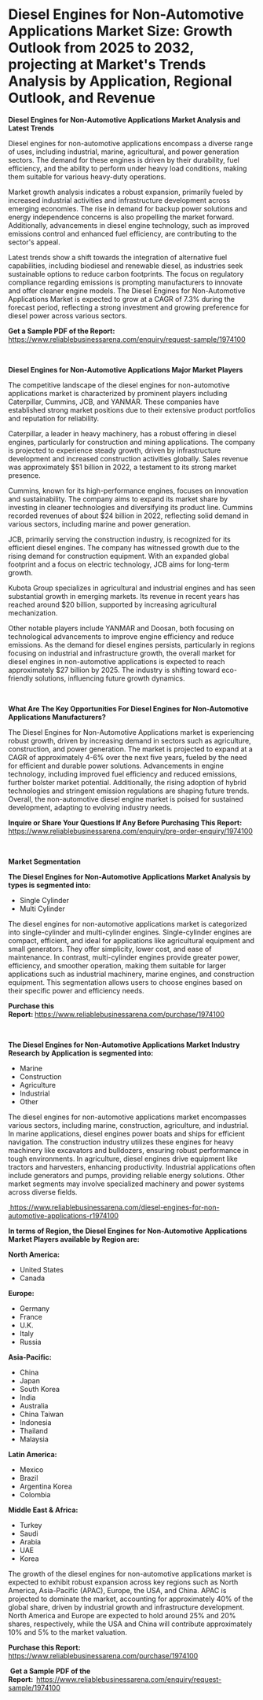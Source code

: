 <p><h1>Diesel Engines for Non-Automotive Applications Market Size: Growth Outlook from 2025 to 2032, projecting at Market's Trends Analysis by Application, Regional Outlook, and Revenue</h1></p><p><strong>Diesel Engines for Non-Automotive Applications Market Analysis and Latest Trends</strong></p>
<p><p>Diesel engines for non-automotive applications encompass a diverse range of uses, including industrial, marine, agricultural, and power generation sectors. The demand for these engines is driven by their durability, fuel efficiency, and the ability to perform under heavy load conditions, making them suitable for various heavy-duty operations.</p><p>Market growth analysis indicates a robust expansion, primarily fueled by increased industrial activities and infrastructure development across emerging economies. The rise in demand for backup power solutions and energy independence concerns is also propelling the market forward. Additionally, advancements in diesel engine technology, such as improved emissions control and enhanced fuel efficiency, are contributing to the sector's appeal.</p><p>Latest trends show a shift towards the integration of alternative fuel capabilities, including biodiesel and renewable diesel, as industries seek sustainable options to reduce carbon footprints. The focus on regulatory compliance regarding emissions is prompting manufacturers to innovate and offer cleaner engine models. The Diesel Engines for Non-Automotive Applications Market is expected to grow at a CAGR of 7.3% during the forecast period, reflecting a strong investment and growing preference for diesel power across various sectors.</p></p>
<p><strong>Get a Sample PDF of the Report:&nbsp;</strong> <a href="https://www.reliablebusinessarena.com/enquiry/request-sample/1974100?utm_campaign=2383&utm_medium=2&utm_source=Github&utm_content=ia&utm_term=12042025&utm_id=diesel-engines-for-non-automotive-applications">https://www.reliablebusinessarena.com/enquiry/request-sample/1974100</a></p>
<p>&nbsp;</p>
<p><strong>Diesel Engines for Non-Automotive Applications Major Market Players</strong></p>
<p><p>The competitive landscape of the diesel engines for non-automotive applications market is characterized by prominent players including Caterpillar, Cummins, JCB, and YANMAR. These companies have established strong market positions due to their extensive product portfolios and reputation for reliability.</p><p>Caterpillar, a leader in heavy machinery, has a robust offering in diesel engines, particularly for construction and mining applications. The company is projected to experience steady growth, driven by infrastructure development and increased construction activities globally. Sales revenue was approximately $51 billion in 2022, a testament to its strong market presence.</p><p>Cummins, known for its high-performance engines, focuses on innovation and sustainability. The company aims to expand its market share by investing in cleaner technologies and diversifying its product line. Cummins recorded revenues of about $24 billion in 2022, reflecting solid demand in various sectors, including marine and power generation.</p><p>JCB, primarily serving the construction industry, is recognized for its efficient diesel engines. The company has witnessed growth due to the rising demand for construction equipment. With an expanded global footprint and a focus on electric technology, JCB aims for long-term growth.</p><p>Kubota Group specializes in agricultural and industrial engines and has seen substantial growth in emerging markets. Its revenue in recent years has reached around $20 billion, supported by increasing agricultural mechanization.</p><p>Other notable players include YANMAR and Doosan, both focusing on technological advancements to improve engine efficiency and reduce emissions. As the demand for diesel engines persists, particularly in regions focusing on industrial and infrastructure growth, the overall market for diesel engines in non-automotive applications is expected to reach approximately $27 billion by 2025. The industry is shifting toward eco-friendly solutions, influencing future growth dynamics.</p></p>
<p>&nbsp;</p>
<p><strong>What Are The Key Opportunities For Diesel Engines for Non-Automotive Applications Manufacturers?</strong></p>
<p><p>The Diesel Engines for Non-Automotive Applications market is experiencing robust growth, driven by increasing demand in sectors such as agriculture, construction, and power generation. The market is projected to expand at a CAGR of approximately 4-6% over the next five years, fueled by the need for efficient and durable power solutions. Advancements in engine technology, including improved fuel efficiency and reduced emissions, further bolster market potential. Additionally, the rising adoption of hybrid technologies and stringent emission regulations are shaping future trends. Overall, the non-automotive diesel engine market is poised for sustained development, adapting to evolving industry needs.</p></p>
<p><strong>Inquire or Share Your Questions If Any Before Purchasing This Report:</strong> <a href="https://www.reliablebusinessarena.com/enquiry/pre-order-enquiry/1974100?utm_campaign=2383&utm_medium=2&utm_source=Github&utm_content=ia&utm_term=12042025&utm_id=diesel-engines-for-non-automotive-applications">https://www.reliablebusinessarena.com/enquiry/pre-order-enquiry/1974100</a></p>
<p>&nbsp;</p>
<p><strong>Market Segmentation</strong></p>
<p><strong>The Diesel Engines for Non-Automotive Applications Market Analysis by types is segmented into:</strong></p>
<p><ul><li>Single Cylinder</li><li>Multi Cylinder</li></ul></p>
<p><p>The diesel engines for non-automotive applications market is categorized into single-cylinder and multi-cylinder engines. Single-cylinder engines are compact, efficient, and ideal for applications like agricultural equipment and small generators. They offer simplicity, lower cost, and ease of maintenance. In contrast, multi-cylinder engines provide greater power, efficiency, and smoother operation, making them suitable for larger applications such as industrial machinery, marine engines, and construction equipment. This segmentation allows users to choose engines based on their specific power and efficiency needs.</p></p>
<p><strong>Purchase this Report:&nbsp;</strong><a href="https://www.reliablebusinessarena.com/purchase/1974100?utm_campaign=2383&utm_medium=2&utm_source=Github&utm_content=ia&utm_term=12042025&utm_id=diesel-engines-for-non-automotive-applications">https://www.reliablebusinessarena.com/purchase/1974100</a></p>
<p>&nbsp;</p>
<p><strong>The Diesel Engines for Non-Automotive Applications Market Industry Research by Application is segmented into:</strong></p>
<p><ul><li>Marine</li><li>Construction</li><li>Agriculture</li><li>Industrial</li><li>Other</li></ul></p>
<p><p>The diesel engines for non-automotive applications market encompasses various sectors, including marine, construction, agriculture, and industrial. In marine applications, diesel engines power boats and ships for efficient navigation. The construction industry utilizes these engines for heavy machinery like excavators and bulldozers, ensuring robust performance in tough environments. In agriculture, diesel engines drive equipment like tractors and harvesters, enhancing productivity. Industrial applications often include generators and pumps, providing reliable energy solutions. Other market segments may involve specialized machinery and power systems across diverse fields.</p></p>
<p><a href="https://www.reliablebusinessarena.com/diesel-engines-for-non-automotive-applications-r1974100?utm_campaign=2383&utm_medium=2&utm_source=Github&utm_content=ia&utm_term=12042025&utm_id=diesel-engines-for-non-automotive-applications">&nbsp;https://www.reliablebusinessarena.com/diesel-engines-for-non-automotive-applications-r1974100</a></p>
<p><strong>In terms of Region, the Diesel Engines for Non-Automotive Applications Market Players available by Region are:</strong></p>
<p>
    <p> <strong> North America: </strong>
        <ul>
            <li>United States</li>
            <li>Canada</li>
        </ul>
        </p> 
    <p> <strong> Europe: </strong>
        <ul>
            <li>Germany</li>
            <li>France</li>
            <li>U.K.</li>
            <li>Italy</li>
            <li>Russia</li>
        </ul>
        </p> 
    <p> <strong> Asia-Pacific: </strong>
        <ul>
            <li>China</li>
            <li>Japan</li>
            <li>South Korea</li>
            <li>India</li>
            <li>Australia</li>
            <li>China Taiwan</li>
            <li>Indonesia</li>
            <li>Thailand</li>
            <li>Malaysia</li>
        </ul>
        </p> 
    <p> <strong> Latin America: </strong>
        <ul>
            <li>Mexico</li>
            <li>Brazil</li>
            <li>Argentina Korea</li>
            <li>Colombia</li>
        </ul>
        </p> 
    <p> <strong> Middle East & Africa: </strong>
        <ul>
            <li>Turkey</li>
            <li>Saudi</li>
            <li>Arabia</li>
            <li>UAE</li>
            <li>Korea</li>
        </ul>
    </p>
    </p>
<p><p>The growth of the diesel engines for non-automotive applications market is expected to exhibit robust expansion across key regions such as North America, Asia-Pacific (APAC), Europe, the USA, and China. APAC is projected to dominate the market, accounting for approximately 40% of the global share, driven by industrial growth and infrastructure development. North America and Europe are expected to hold around 25% and 20% shares, respectively, while the USA and China will contribute approximately 10% and 5% to the market valuation.</p></p>
<p><strong>Purchase this Report: </strong><a href="https://www.reliablebusinessarena.com/purchase/1974100?utm_campaign=2383&utm_medium=2&utm_source=Github&utm_content=ia&utm_term=12042025&utm_id=diesel-engines-for-non-automotive-applications">https://www.reliablebusinessarena.com/purchase/1974100</a></p>
<p>&nbsp;<strong>Get a Sample PDF of the Report:&nbsp;&nbsp;</strong><a href="https://www.reliablebusinessarena.com/enquiry/request-sample/1974100?utm_campaign=2383&utm_medium=2&utm_source=Github&utm_content=ia&utm_term=12042025&utm_id=diesel-engines-for-non-automotive-applications">https://www.reliablebusinessarena.com/enquiry/request-sample/1974100</a></p>
<p><strong></strong></p>
<p><p></p><p></p><p></p></p>